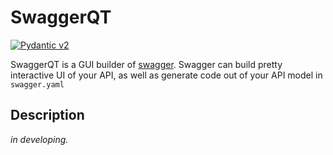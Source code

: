 # SwaggerQT

[![Pydantic v2](https://img.shields.io/endpoint?url=https://raw.githubusercontent.com/pydantic/pydantic/main/docs/badge/v2.json)](https://pydantic.dev)

SwaggerQT is a GUI builder of [swagger](https://swagger.io).
Swagger can build pretty interactive UI of your API, as well as generate code out of your API model in `swagger.yaml`

## Description

_in developing._
